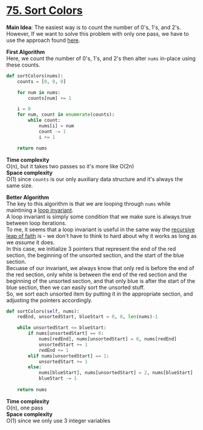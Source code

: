 # [75. Sort Colors](https://leetcode.com/problems/sort-color)

**Main Idea**: The easiest way is to count the number of 0's, 1's, and 2's.  
However, If we want to solve this problem with only one pass, we have to use the approach found [here](https://en.wikipedia.org/wiki/Dutch_national_flag_problem).

**First Algorithm**  
Here, we count the number of 0's, 1's, and 2's then alter `nums` in-place using these counts.

```python
def sortColors(nums):
    counts = [0, 0, 0]

    for num in nums:
        counts[num] += 1

    i = 0
    for num, count in enumerate(counts):
        while count:
            nums[i] = num
            count -= 1
            i += 1

    return nums
```

**Time complexity**  
O(n), but it takes two passes so it's more like O(2n)  
**Space complexity**  
O(1) since `counts` is our only auxiliary data structure and it's always the same size.

**Better Algorithm**  
The key to this algorithm is that we are looping through `nums` while maintining a [loop invariant](https://en.wikipedia.org/wiki/Loop_invariant).  
A loop invariant is simply some condition that we make sure is always true between loop iterations.  
To me, it seems that a loop invariant is useful in the same way the [recursive leap of faith](https://people.eecs.berkeley.edu/~bh/pdf/v1ch08.pdf) is - we don't have to think to hard about why it works as long as we *assume* it does.  
In this case, we initialize 3 pointers that represent the end of the red section, the beginning of the unsorted section, and the start of the blue section.  
Becuase of our invariant, we always know that only red is before the end of the red section, only white is between the end of the red section and the beginning of the unsorted section, and that only blue is after the start of the blue section, then we can easily sort the unsorted stuff.  
So, we sort each unsorted item by putting it in the appropriate section, and adjusting the pointers accordingly.

```python
def sortColors(self, nums):
    redEnd, unsortedStart, blueStart = 0, 0, len(nums)-1

    while unsortedStart <= blueStart:
        if nums[unsortedStart] == 0:
            nums[redEnd], nums[unsortedStart] = 0, nums[redEnd]
            unsortedStart += 1
            redEnd += 1
        elif nums[unsortedStart] == 1:
            unsortedStart += 1
        else:
            nums[blueStart], nums[unsortedStart] = 2, nums[blueStart]
            blueStart -= 1
    
    return nums
```

**Time complexity**  
O(n), one pass  
**Space complexity**  
O(1) since we only use 3 integer variables
